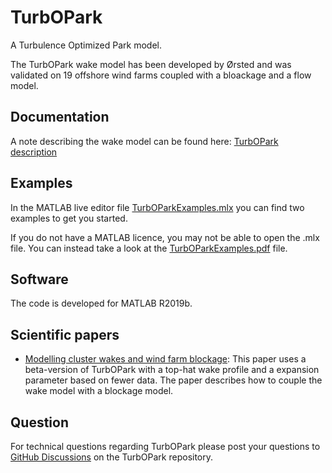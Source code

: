 # TurbOPark
A Turbulence Optimized Park model.

The TurbOPark wake model has been developed by Ørsted and was validated on 19 offshore wind farms coupled with a bloackage and a flow model.

## Documentation
A note describing the wake model can be found here: [TurbOPark description](https://github.com/OrstedRD/TurbOPark/blob/main/TurbOPark%20description.pdf)

## Examples
In the MATLAB live editor file [TurbOParkExamples.mlx](https://github.com/OrstedRD/TurbOPark/blob/main/TurbOParkExamples.mlx) you can find two examples to get you started.

If you do not have a MATLAB licence, you may not be able to open the .mlx file. You can instead take a look at the [TurbOParkExamples.pdf](https://github.com/OrstedRD/TurbOPark/blob/main/TurbOParkExamples.pdf) file. 

## Software
The code is developed for MATLAB R2019b.

## Scientific papers
- [Modelling cluster wakes and wind farm blockage](https://iopscience.iop.org/article/10.1088/1742-6596/1618/6/062072): This paper uses a beta-version of TurbOPark with a top-hat wake profile and a expansion parameter based on fewer data. The paper describes how to couple the wake model with a blockage model.

## Question
For technical questions regarding TurbOPark please post your questions to [GitHub Discussions](https://github.com/OrstedRD/TurbOPark/discussions) on the TurbOPark repository. 
